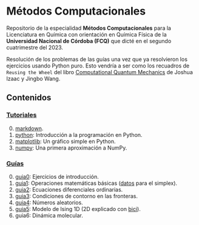 # Métodos Computacionales

Repositorio de la especialidad **Métodos Computacionales** para la Licenciatura
en Química con orientación en Química Física de la **Universidad Nacional de Córdoba
(FCQ)** que dicté en el segundo cuatrimestre del 2023.

Resolución de los problemas de las guías una vez que ya resolvieron los
ejercicios usando Python puro. Esto vendría a ser como los recuadros de 
`Reusing the Wheel` del libro [Computational Quantum Mechanics](https://link.springer.com/book/10.1007/978-3-319-99930-2) 
de Joshua Izaac y Jingbo Wang.


## Contenidos

### [Tutoriales](https://github.com/fernandezfran/metcomp/tree/main/tutoriales)

0. [markdown](https://github.com/fernandezfran/metcomp/blob/main/tutoriales/markdown.ipynb).
1. [python](https://github.com/fernandezfran/metcomp/blob/main/tutoriales/python.ipynb): Introducción a la programación en Python.
2. [matplotlib](https://github.com/fernandezfran/metcomp/blob/main/tutoriales/matplotlib.ipynb): Un gráfico simple en Python.
3. [numpy](https://github.com/fernandezfran/metcomp/blob/main/tutoriales/numpy.ipynb): Una primera aproximación a NumPy.


### [Guías](https://github.com/fernandezfran/metcomp/tree/main/guias)

0. [guia0](https://github.com/fernandezfran/metcomp/blob/main/guias/guia0.ipynb): Ejercicios de introducción.
1. [guia1](https://github.com/fernandezfran/metcomp/blob/main/guias/guia1.ipynb): Operaciones matemáticas básicas ([datos](https://github.com/fernandezfran/metcomp/blob/main/guias/datos.csv) para el simplex).
2. [guia2](https://github.com/fernandezfran/metcomp/blob/main/guias/guia2.ipynb): Ecuaciones diferenciales ordinarias.
3. [guia3](https://github.com/fernandezfran/metcomp/blob/main/guias/guia3.ipynb): Condiciones de contorno en las fronteras.
4. [guia4](https://github.com/fernandezfran/metcomp/blob/main/guias/guia4.ipynb): Números aleatorios.
5. [guia5](https://github.com/fernandezfran/metcomp/blob/main/guias/guia5.ipynb): Modelo de Ising 1D (2D explicado con [bici](https://github.com/fernandezfran/bici/)).
6. guia6: Dinámica molecular.
